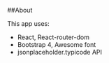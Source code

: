 ##About

This app uses:

- React, React-router-dom
- Bootstrap 4, Awesome font
- jsonplaceholder.typicode API
